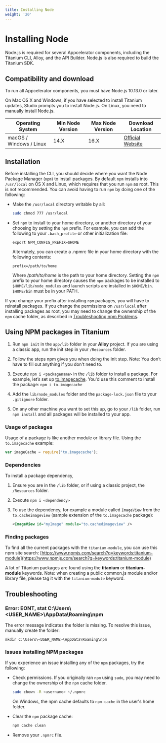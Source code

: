 ```yaml
---
title: Installing Node
weight: '20'
---
```


# Installing Node

Node.js is required for several Appcelerator components, including the Titanium CLI, Alloy, and the API Builder. Node.js is also required to build the Titanium SDK.

## Compatibility and download

To run all Appcelerator components, you must have Node.js 10.13.0 or later.

On Mac OS X and Windows, if you have selected to install Titanium updates, Studio prompts you to install Node.js. On Linux, you need to manually install Node.js.

| Operating System | Min Node Version | Max Node Version | Download Location |
| --- | --- | --- | --- |
| macOS / Windows / Linux | 14.X | 16.X | [Official Website](https://nodejs.org/en/download/releases/) |

## Installation

Before installing the CLI, you should decide where you want the Node Package Manager (`npm`) to install packages. By default `npm` installs into `/usr/local` on OS X and Linux, which requires that you run `npm` as root. This is not recommended. You can avoid having to run `npm` by doing one of the following:

* Make the `/usr/local` directory writable by all:

    ```bash
    sudo chmod 777 /usr/local
    ```

* Set `npm` to install to your home directory, or another directory of your choosing by setting the `npm` prefix. For example, you can add the following to your `.bash_profile` or other initialization file:

    ```
    export NPM_CONFIG_PREFIX=$HOME
    ```

    Alternately, you can create a .npmrc file in your home directory with the following contents:

    ```
    prefix=/path/to/home
    ```

    Where _/path/to/home_ is the path to your home directory. Setting the `npm` prefix to your home directory causes the `npm` packages to be installed to `$HOME/lib/node_modules` and launch scripts are installed in `$HOME/bin`. `$HOME/bin` must be in your PATH.

If you change your prefix after installing `npm` packages, you will have to reinstall packages. If you change the permissions on `/usr/local` after installing packages as root, you may need to change the ownership of the `npm` cache folder, as described in [Troubleshooting npm Problems](#TroubleshootingnpmProblems).

## Using NPM packages in Titanium

1. Run `npm init` in the `app/lib` folder in your **Alloy** project. If you are using a classic app, run the init step in your `/Resources` folder.

2. Follow the steps npm gives you when doing the init step. Note: You don’t have to fill out anything if you don't need to.

3. Execute `npm i <packagename>` in the `/lib` folder to install a package. For example, let’s set up [to.imagecache](https://www.npmjs.com/package/to.imagecache). You'd use this comment to install the package: `npm i to.imagecache`

4. Add the `lib/node_modules` folder and the `package-lock.json` file to your `.gitignore` folder.

5. On any other machine you want to set this up, go to your `/lib` folder, run `npm install` and all packages will be installed to your app.

### Usage of packages

Usage of a package is like another module or library file. Using the `to.imagecache` example:

```javascript
var imageCache = require('to.imagecache');
```

### Dependencies

To install a package dependency,

1. Ensure you are in the `/lib` folder, or if using a classic project, the `/Resources` folder.

2. Execute `npm i <dependency>`

3. To use the dependency, for example a module called `ImageView` from the `to.cacheimageview` (sample extension of the `to.imagecache` package):

    ```xml
    <ImageView id="myImage" module="to.cachedimageview" />
    ```

### Finding packages

To find all the current packages with the `titanium-module`, you can use this npm site search: [https://www.npmjs.com/search?q=keywords:titanium-module](https://www.npmjs.com/search?q=keywords:titanium-module)

A lot of Titanium packages are found using the **titanium** or **titanium-module** keywords. Note: when creating a public common.js module and/or library file, please tag it with the `titanium-module` keyword.

## Troubleshooting

### Error: EONT, stat C:\\Users\\<USER\_NAME>\\AppData\\Roaming\\npm

The error message indicates the folder is missing. To resolve this issue, manually create the folder:

```
mkdir C:\Users\<USER_NAME>\AppData\Roaming\npm
```

### Issues installing NPM packages

If you experience an issue installing any of the `npm` packages, try the following:

* Check permissions. If you originally ran `npm` using `sudo`, you may need to change the ownership of the `npm` cache folder.

    ```bash
    sudo chown -R <username> ~/.npmrc
    ```

    On Windows, the npm cache defaults to `npm-cache` in the user's home folder.

* Clear the `npm` package cache:

    ```bash
    npm cache clean
    ```

* Remove your `.npmrc` file.

